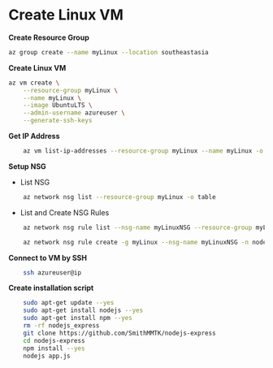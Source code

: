 # Create Linux VM

__Create Resource Group__
```bash
az group create --name myLinux --location southeastasia
```

__Create Linux VM__
```bash
az vm create \
    --resource-group myLinux \
    --name myLinux \
    --image UbuntuLTS \
    --admin-username azureuser \
    --generate-ssh-keys
```

__Get IP Address__

```bash
    az vm list-ip-addresses --resource-group myLinux --name myLinux -o table
```

__Setup NSG__
- List NSG
```bash
    az network nsg list --resource-group myLinux -o table
```

- List and Create NSG Rules
```bash
    az network nsg rule list --nsg-name myLinuxNSG --resource-group myLinux

    az network nsg rule create -g myLinux --nsg-name myLinuxNSG -n nodeweb --priority 100 --destination-port-ranges 3000
```

__Connect to VM by SSH__

```bash
    ssh azureuser@ip
```

__Create installation script__

```bash
    sudo apt-get update --yes
    sudo apt-get install nodejs --yes
    sudo apt-get install npm --yes
    rm -rf nodejs_express    
    git clone https://github.com/SmithMMTK/nodejs-express
    cd nodejs-express
    npm install --yes
    nodejs app.js

```


